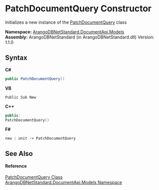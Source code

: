 # PatchDocumentQuery Constructor 
 

Initializes a new instance of the <a href="442eea5f-16c6-db24-4d23-8801e0d33eeb">PatchDocumentQuery</a> class

**Namespace:**&nbsp;<a href="81a73561-cfc6-64b8-9923-29f0333f4867">ArangoDBNetStandard.DocumentApi.Models</a><br />**Assembly:**&nbsp;ArangoDBNetStandard (in ArangoDBNetStandard.dll) Version: 1.1.0

## Syntax

**C#**<br />
``` C#
public PatchDocumentQuery()
```

**VB**<br />
``` VB
Public Sub New
```

**C++**<br />
``` C++
public:
PatchDocumentQuery()
```

**F#**<br />
``` F#
new : unit -> PatchDocumentQuery
```


## See Also


#### Reference
<a href="442eea5f-16c6-db24-4d23-8801e0d33eeb">PatchDocumentQuery Class</a><br /><a href="81a73561-cfc6-64b8-9923-29f0333f4867">ArangoDBNetStandard.DocumentApi.Models Namespace</a><br />